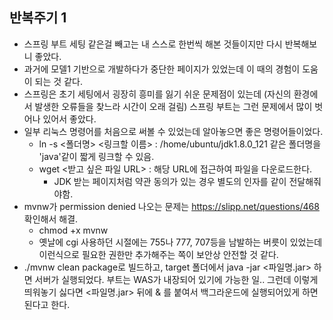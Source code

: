 ## 반복주기 1

*   스프링 부트 세팅 같은걸 빼고는 내 스스로 한번씩 해본 것들이지만 다시 반복해보니 좋았다.
*   과거에 모델1 기반으로 개발하다가 중단한 페이지가 있었는데 이 때의 경험이 도움이 되는 것 같다.
*   스프링은 초기 세팅에서 굉장히 흥미를 잃기 쉬운 문제점이 있는데 (자신의 환경에서 발생한 오류들을 찾느라 시간이 오래 걸림) 스프링 부트는 그런 문제에서 많이 벗어나 있어서 좋았다.
*   일부 리눅스 명령어를 처음으로 써볼 수 있었는데 알아놓으면 좋은 명령어들이었다.
    *   ln -s <폴더명> <링크할 이름> : /home/ubuntu/jdk1.8.0_121 같은 폴더명을 'java'같이 짧게 링크할 수 있음.
    *   wget <받고 싶은 파일 URL> : 해당 URL에 접근하여 파일을 다운로드한다.
        *   JDK 받는 페이지처럼 약관 동의가 있는 경우 별도의 인자를 같이 전달해줘야함.
*   mvnw가 permission denied 나오는 문제는 https://slipp.net/questions/468 확인해서 해결.
    *   chmod +x mvnw
    *   옛날에 cgi 사용하던 시절에는 755나 777, 707등을 남발하는 버릇이 있었는데 이런식으로 필요한 권한만 추가해주는 쪽이 보안상 안전할 것 같다.
*   ./mvnw clean package로 빌드하고, target 폴더에서 java -jar <파일명.jar> 하면 서버가 실행되었다. 부트는 WAS가 내장되어 있기에 가능한 일.. 그런데 이렇게 띄워놓기 싫다면 <파일명.jar> 뒤에 & 를 붙여서 백그라운드에 실행되어있게 하면 된다고 한다.

